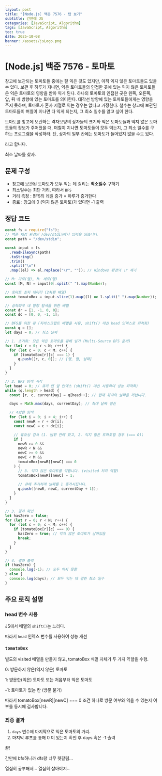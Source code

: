 ```yaml
---
layout: post
title: "[Node.js] 백준 7576 - 탑 보기"
subtitle: 간만에 JS
categories: [JavaScript, Algorithm]
tags: [JavaScript, Algorithm]
toc: true
date: 2025-10-08
banner: /assets/jsLogo.png
---
```


# [Node.js] 백준 7576 - 토마토

창고에 보관되는 토마토들 중에는 잘 익은 것도 있지만, 아직 익지 않은 토마토들도 있을 수 있다. 보관 후 하루가 지나면, 익은 토마토들의 인접한 곳에 있는 익지 않은 토마토들은 익은 토마토의 영향을 받아 익게 된다. 하나의 토마토의 인접한 곳은 왼쪽, 오른쪽, 앞, 뒤 네 방향에 있는 토마토를 의미한다. 대각선 방향에 있는 토마토들에게는 영향을 주지 못하며, 토마토가 혼자 저절로 익는 경우는 없다고 가정한다. 철수는 창고에 보관된 토마토들이 며칠이 지나면 다 익게 되는지, 그 최소 일수를 알고 싶어 한다.

토마토를 창고에 보관하는 격자모양의 상자들의 크기와 익은 토마토들과 익지 않은 토마토들의 정보가 주어졌을 때, 며칠이 지나면 토마토들이 모두 익는지, 그 최소 일수를 구하는 프로그램을 작성하라. 단, 상자의 일부 칸에는 토마토가 들어있지 않을 수도 있다.


라고 합니다. 

최소 날짜를 찾자.

## 문제 구성 

- 창고에 보관된 토마토가 모두 익는 데 걸리는 **최소일수** 구하기
- 최소일수는 최단 거리, 따라서 `BFS`
- 거리 측정 : BFS의 레벨 증가 = 하루가 증가한다
- 종료 : 창고에 0 (익지 않은 토마토)가 있다면 -1 출력

## 정답 코드

```js
const fs = require("fs");
// 백준 채점 환경인 /dev/stdin에서 입력을 읽습니다.
const path = "/dev/stdin"; 

const input = fs
  .readFileSync(path)
  .toString()
  .trim()
  .split("\n")
  .map((el) => el.replace("\r", "")); // Windows 환경의 \r 제거

// M: 가로(열), N: 세로(행)
const [M, N] = input[0].split(" ").map(Number); 

// 토마토 상자 데이터 (2차원 배열)
const tomatoBox = input.slice(1).map((l) => l.split(" ").map(Number));

// 상하좌우 네 방향 탐색을 위한 배열
const dr = [1, -1, 0, 0];
const dc = [0, 0, -1, 1];

// BFS를 위한 큐 (자바스크립트 배열을 사용, shift() 대신 head 인덱스로 최적화)
const q = []; 
let days = 0; // 최소 날짜

// 1. 초기화: 모든 익은 토마토를 큐에 넣기 (Multi-Source BFS 준비)
for (let r = 0; r < N; r++) {
  for (let c = 0; c < M; c++) {
    if (tomatoBox[r][c] === 1) {
      q.push([r, c, 0]); // [행, 열, 날짜]
    }
  }
}

// 2. BFS 탐색 시작
let head = 0; // 큐의 맨 앞 인덱스 (shift() 대신 사용하여 성능 최적화)
while (q.length > head) {
  const [r, c, currentDay] = q[head++]; // 현재 위치와 날짜를 꺼냅니다.

  days = Math.max(days, currentDay); // 최대 날짜 갱신

  // 4방향 탐색
  for (let i = 0; i < 4; i++) {
    const newR = r + dr[i];
    const newC = c + dc[i];

    // 유효성 검사 (1. 범위 안에 있고, 2. 익지 않은 토마토일 경우 (=== 0))
    if (
      newR >= 0 &&
      newR < N &&
      newC >= 0 &&
      newC < M &&
      tomatoBox[newR][newC] === 0
    ) {
      // 3. 익지 않은 토마토를 익힙니다. (visited 처리 역할)
      tomatoBox[newR][newC] = 1; 
      
      // 큐에 추가하며 날짜를 1 증가시킵니다.
      q.push([newR, newC, currentDay + 1]); 
    }
  }
}

// 3. 결과 확인
let hasZero = false;
for (let r = 0; r < N; r++) {
  for (let c = 0; c < M; c++) {
    if (tomatoBox[r][c] === 0) {
      hasZero = true; // 익지 않은 토마토가 남아있음
      break;
    }
  }
}

// 4. 결과 출력
if (hasZero) {
  console.log(-1); // 모두 익지 못함
} else {
  console.log(days); // 모두 익는 데 걸린 최소 일수
}
```


## 주요 로직 설명

### head 변수 사용

JS에서 배열의 `shift()`는 느리다.

따라서 `head` 인덱스 변수를 사용하여 성능 개선


### `tomatoBox`
  
별도의 visited 배열을 만들지 않고, tomatoBox 배열 자체가 두 가지 역할을 수행.

0: 방문하지 않은(익지 않은) 토마토

1: 방문한(익은) 토마토 또는 처음부터 익은 토마토

-1: 토마토가 없는 칸 (방문 불가)

따라서 tomatoBox[newR][newC] === 0 조건 하나로 방문 여부와 익을 수 있는지 여부를 동시에 검사합니다.

### 최종 결과

1. `days` 변수에 마지막으로 익은 토마토의 거리.
2. 마지막 루프를 통해 0 이 있는지 확인 후 days 혹은 -1 출력

끝!


간만에 bfs하니까 dfs랑 너무 헷갈림...

열심히 공부해서... 열심히 살아야지...
